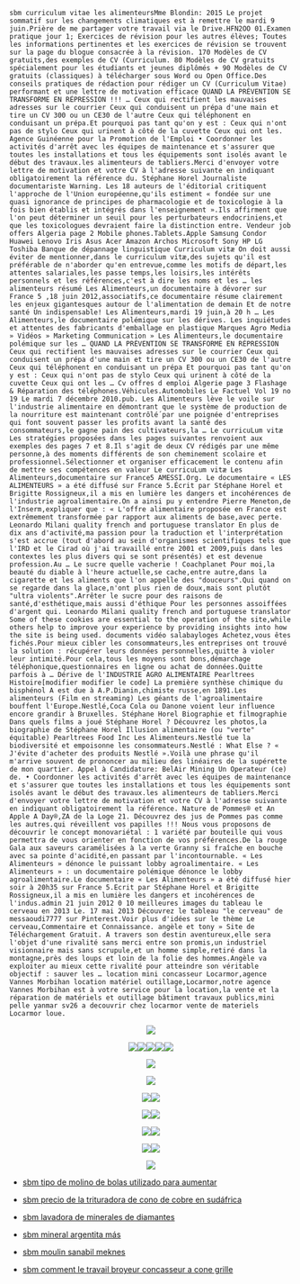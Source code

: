 
```
sbm curriculum vitae les alimenteursMme Blondin: 2015 Le projet sommatif sur les changements climatiques est à remettre le mardi 9 juin.Prière de me partager votre travail via le Drive.HFN2OO 01.Examen pratique jour 1; Exercices de révision pour les autres élèves; Toutes les informations pertinentes et les exercices de révision se trouvent sur la page du blogue consacrée à la révision. 170 Modèles de CV gratuits,des exemples de CV (Curriculum. 80 Modèles de CV gratuits spécialement pour les étudiants et jeunes diplômés + 90 Modèles de CV gratuits (classiques) à télécharger sous Word ou Open Office.Des conseils pratiques de rédaction pour rédiger un CV (Curriculum Vitae) performant et une lettre de motivation efficace QUAND LA PRÉVENTION SE TRANSFORME EN RÉPRESSION !!! … Ceux qui rectifient les mauvaises adresses sur le courrier Ceux qui conduisent un prépa d'une main et tire un CV 300 ou un CE30 de l'autre Ceux qui téléphonent en conduisant un prépa.Et pourquoi pas tant qu'on y est : Ceux qui n'ont pas de stylo Ceux qui urinent à côté de la cuvette Ceux qui ont les. Agence Guinéenne pour la Promotion de l'Emploi • Coordonner les activités d'arrêt avec les équipes de maintenance et s'assurer que toutes les installations et tous les équipements sont isolés avant le début des travaux.les alimenteurs de tabliers.Merci d'envoyer votre lettre de motivation et votre CV à l'adresse suivante en indiquant obligatoirement la référence du. Stéphane Horel Journaliste documentariste Warning. Les 18 auteurs de l'éditorial critiquent l'approche de l'Union européenne,qu'ils estiment « fondée sur une quasi ignorance de principes de pharmacologie et de toxicologie à la fois bien établis et intégrés dans l'enseignement ».Ils affirment que l'on peut déterminer un seuil pour les perturbateurs endocriniens,et que les toxicologues devraient faire la distinction entre. Vendeur job offers Algeria page 2 Mobile phones.Tablets.Apple Samsung Condor Huawei Lenovo Iris Asus Acer Amazon Archos Microsoft Sony HP LG Toshiba Banque de dépannage linguistique Curriculum vitæ On doit aussi éviter de mentionner,dans le curriculum vitæ,des sujets qu'il est préférable de n'aborder qu'en entrevue,comme les motifs de départ,les attentes salariales,les passe temps,les loisirs,les intérêts personnels et les références,c'est à dire les noms et les … les alimenteurs résumé Les Alimenteurs,un documentaire à dévorer sur France 5 ,18 juin 2012,associatifs,ce documentaire résume clairement les enjeux gigantesques autour de l'alimentation de demain Et de notre santé Un indispensable! Les Alimenteurs,mardi 19 juin,à 20 h … Les Alimenteurs,le documentaire polémique sur les dérives. Les inquiétudes et attentes des fabricants d'emballage en plastique Marques Agro Media » Vidéos » Marketing Communication » Les Alimenteurs,le documentaire polémique sur les … QUAND LA PRÉVENTION SE TRANSFORME EN RÉPRESSION Ceux qui rectifient les mauvaises adresses sur le courrier Ceux qui conduisent un prépa d'une main et tire un CV 300 ou un CE30 de l'autre Ceux qui téléphonent en conduisant un prépa Et pourquoi pas tant qu'on y est : Ceux qui n'ont pas de stylo Ceux qui urinent à côté de la cuvette Ceux qui ont les … Cv offres d emploi Algerie page 3 Flashage & Réparation des téléphones.Véhicules.Automobiles Le Factuel Vol 19 no 19 Le mardi 7 décembre 2010.pub. Les Alimenteurs lève le voile sur l'industrie alimentaire en démontrant que le système de production de la nourriture est maintenant contrôlé́ par une poignée d'entreprises qui font souvent passer les profits avant la santé des consommateurs,le gagne pain des cultivateurs,la … Le curricuLum vitæ Les stratégies proposées dans les pages suivantes renvoient aux exemples des pages 7 et 8.Il s'agit de deux CV rédigés par une même personne,à des moments différents de son cheminement scolaire et professionnel.Sélectionner et organiser efficacement le contenu afin de mettre ses compétences en valeur Le curricuLum vitæ Les Alimenteurs,documentaire sur France5 AMESSI.Org. Le documentaire « LES ALIMENTEURS » a été diffusé sur France 5.Écrit par Stéphane Horel et Brigitte Rossigneux,il a mis en lumière les dangers et incohérences de l'industrie agroalimentaire.On a ainsi pu y entendre Pierre Meneton,de l'Inserm,expliquer que : « L'offre alimentaire proposée en France est extrêmement transformée par rapport aux aliments de base,avec perte. Leonardo Milani quality french and portuguese translator En plus de dix ans d'activité,ma passion pour la traduction et l'interprétation s'est accrue (tout d'abord au sein d'organismes scientifiques tels que l'IRD et le Cirad où j'ai travaillé entre 2001 et 2009,puis dans les contextes les plus divers qui se sont présentés) et est devenue profession.Au … Le sucre quelle vacherie ! Coachplanet Pour moi,la beauté du diable à l'heure actuelle,se cache,entre autre,dans la cigarette et les aliments que l'on appelle des "douceurs".Qui quand on se regarde dans la glace,n'ont plus rien de doux,mais sont plutôt "ultra violents".Arrêter le sucre pour des raisons de santé,d'esthétique,mais aussi d'éthique Pour les personnes assoiffées d'argent qui. Leonardo Milani quality french and portuguese translator Some of these cookies are essential to the operation of the site,while others help to improve your experience by providing insights into how the site is being used. documents vidéo salabayloges Achetez,vous êtes fichés.Pour mieux cibler les consommateurs,les entreprises ont trouvé la solution : récupérer leurs données personnelles,quitte à violer leur intimité.Pour cela,tous les moyens sont bons,démarchage téléphonique,questionnaires en ligne ou achat de données.Quitte parfois à … Dérive de l'INDUSTRIE AGRO ALIMENTAIRE Pearltrees Histoire[modifier modifier le code] La première synthèse chimique du bisphénol A est due à A.P.Dianin,chimiste russe,en 1891.Les alimenteurs (Film en streaming) Les géants de l'agroalimentaire bouffent l'Europe.Nestlé,Coca Cola ou Danone voient leur influence encore grandir à Bruxelles. Stéphane Horel Biographie et filmographie Dans quels films a joué Stéphane Horel ? Découvrez les photos,la biographie de Stéphane Horel Illusion alimentaire (ou "verte" équitable) Pearltrees Food Inc Les Alimenteurs.Nestlé tue la biodiversité et empoisonne les consommateurs.Nestlé : What Else ? « J'évite d'acheter des produits Nestlé ».Voilà une phrase qu'il m'arrive souvent de prononcer au milieu des linéaires de la supérette de mon quartier. Appel à Candidature: BelAir Mining Un Operateur (ce) de. • Coordonner les activités d'arrêt avec les équipes de maintenance et s'assurer que toutes les installations et tous les équipements sont isolés avant le début des travaux.les alimenteurs de tabliers.Merci d'envoyer votre lettre de motivation et votre CV à l'adresse suivante en indiquant obligatoirement la référence. Nature de Pommes® et An Apple A Day®,ZA de la Loge 21. Découvrez des jus de Pommes pas comme les autres.qui réveillent vos papilles !!! Nous vous proposons de découvrir le concept monovariétal : 1 variété par bouteille qui vous permettra de vous orienter en fonction de vos préférences.De la rouge Gala aux saveurs caramélisées à la verte Granny si fraîche en bouche avec sa pointe d'acidité,en passant par l'incontournable. « Les Alimenteurs » dénonce le puissant lobby agroalimentaire. « Les Alimenteurs » : un documentaire polémique dénonce le lobby agroalimentaire.Le documentaire « Les Alimenteurs » a été diffusé hier soir à 20h35 sur France 5.Ecrit par Stéphane Horel et Brigitte Rossigneux,il a mis en lumière les dangers et incohérences de l'indus.admin 21 juin 2012 0 10 meilleures images du tableau le cerveau en 2013 Le. 17 mai 2013 Découvrez le tableau "le cerveau" de messaoudi7777 sur Pinterest.Voir plus d'idées sur le thème Le cerveau,Commentaire et Connaissance. angèle et tony » Site de Téléchargement Gratuit. A travers son destin aventureux,elle sera l'objet d'une rivalité sans merci entre son promis,un industriel visionnaire mais sans scrupule,et un homme simple,retiré dans la montagne,près des loups et loin de la folie des hommes.Angèle va exploiter au mieux cette rivalité pour atteindre son véritable objectif : sauver les … location mini concasseur Locarmor,agence Vannes Morbihan location matériel outillage,Locarmor,notre agence Vannes Morbihan est à votre service pour la location,la vente et la réparation de matériels et outillage bâtiment travaux publics,mini pelle yanmar sv26 a decouvrir chez locarmor vente de materiels Locarmor loue. 
```

<div align="center">

<a href="https://es-crusher.shibang-china.com/github&k=sbm+curriculum+vitae+les+alimenteurs"><img src="https://static.shibang-china.com/es/crusher/logo.jpg"></a>

<a href="https://es-crusher.shibang-china.com/github&k=sbm+curriculum+vitae+les+alimenteurs"><img src="https://static.shibang-china.com/es/crusher/index.jpg"></a><a href="https://es-crusher.shibang-china.com/material.htmlgithub&k=sbm+curriculum+vitae+les+alimenteurs"><img src="https://static.shibang-china.com/es/crusher/material.jpg"></a><a href="https://es-crusher.shibang-china.com/application.htmlgithub&k=sbm+curriculum+vitae+les+alimenteurs"><img src="https://static.shibang-china.com/es/crusher/application.jpg"></a><a href="https://es-crusher.shibang-china.com/aboutus.htmlgithub&k=sbm+curriculum+vitae+les+alimenteurs"><img src="https://static.shibang-china.com/es/crusher/aboutus.jpg"></a><a href="https://es-crusher.shibang-china.com/contact.htmlgithub&k=sbm+curriculum+vitae+les+alimenteurs"><img src="https://static.shibang-china.com/es/crusher/contact.jpg"></a>

<a href="https://es-crusher.shibang-china.com/github&k=sbm+curriculum+vitae+les+alimenteurs"><img src="https://static.shibang-china.com/es/crusher/banner.jpg"></a>

<a href="https://swt.shibang-china.com/github&k=sbm+curriculum+vitae+les+alimenteurs"><img src="https://static.shibang-china.com/es/crusher/text.jpg"></a>

<a href="https://swt.shibang-china.com/github&k=sbm+curriculum+vitae+les+alimenteurs"><img src="https://static.shibang-china.com/es/crusher/chat.jpg"></a><a href="https://es-crusher.shibang-china.com/contact.htmlgithub&k=sbm+curriculum+vitae+les+alimenteurs"><img src="https://static.shibang-china.com/es/crusher/message.jpg"></a>

<a href="https://es-crusher.shibang-china.com/products/pe.htmlgithub&k=sbm+curriculum+vitae+les+alimenteurs"><img src="https://static.shibang-china.com/es/crusher/pe.jpg"></a><a href="https://es-crusher.shibang-china.com/products/pf.htmlgithub&k=sbm+curriculum+vitae+les+alimenteurs"><img src="https://static.shibang-china.com/es/crusher/pf.jpg"></a>

<a href="https://es-crusher.shibang-china.com/products/hpt.htmlgithub&k=sbm+curriculum+vitae+les+alimenteurs"><img src="https://static.shibang-china.com/es/crusher/hpt.jpg"></a><a href="https://es-crusher.shibang-china.com/products/vsi.htmlgithub&k=sbm+curriculum+vitae+les+alimenteurs"><img src="https://static.shibang-china.com/es/crusher/vsi.jpg"></a>

<a href="https://es-crusher.shibang-china.com/products/klv.htmlgithub&k=sbm+curriculum+vitae+les+alimenteurs"><img src="https://static.shibang-china.com/es/crusher/klv.jpg"></a><a href="https://es-crusher.shibang-china.com/products/portable.htmlgithub&k=sbm+curriculum+vitae+les+alimenteurs"><img src="https://static.shibang-china.com/es/crusher/portable.jpg"></a>

<a href="https://swt.shibang-china.com/github&k=sbm+curriculum+vitae+les+alimenteurs"><img src="https://static.shibang-china.com/es/crusher/case.jpg"></a>

</div>


* [sbm tipo de molino de bolas utilizado para aumentar](sbm%20tipo%20de%20molino%20de%20bolas%20utilizado%20para%20aumentar.md)

* [sbm precio de la trituradora de cono de cobre en sudáfrica](sbm%20precio%20de%20la%20trituradora%20de%20cono%20de%20cobre%20en%20sud%C3%A1frica.md)

* [sbm lavadora de minerales de diamantes](sbm%20lavadora%20de%20minerales%20de%20diamantes.md)

* [sbm mineral argentita más](sbm%20mineral%20argentita%20m%C3%A1s.md)

* [sbm moulin sanabil meknes](sbm%20moulin%20sanabil%20meknes.md)

* [sbm comment le travail broyeur concasseur a cone grille](sbm%20comment%20le%20travail%20broyeur%20concasseur%20a%20cone%20grille.md)